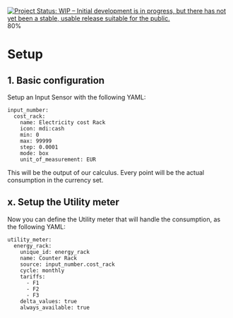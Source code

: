 [![Project Status: WIP – Initial development is in progress, but there has not yet been a stable, usable release suitable for the public.](https://www.repostatus.org/badges/latest/wip.svg)](https://www.repostatus.org/#wip) 80%

# Setup

## 1. Basic configuration

Setup an Input Sensor with the following YAML:
```
input_number:
  cost_rack:
    name: Electricity cost Rack
    icon: mdi:cash
    min: 0
    max: 99999
    step: 0.0001
    mode: box
    unit_of_measurement: EUR
```

This will be the output of our calculus. Every point will be the actual consumption in the currency set.

## x. Setup the Utility meter

Now you can define the Utility meter that will handle the consumption, as the following YAML:
```
utility_meter:
  energy_rack:
    unique_id: energy_rack
    name: Counter Rack
    source: input_number.cost_rack
    cycle: monthly
    tariffs:
      - F1
      - F2
      - F3
    delta_values: true
    always_available: true
```

